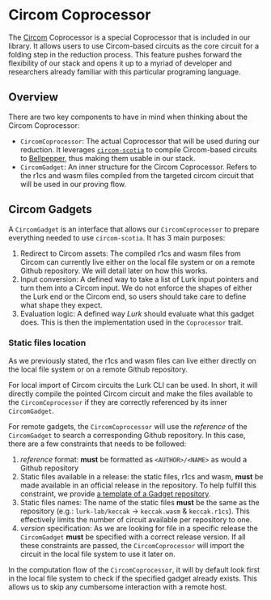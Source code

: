 # Circom Coprocessor

The [Circom](https://github.com/iden3/circom) Coprocessor is a special Coprocessor that is included in our library. It 
allows users to use Circom-based circuits as the core circuit for a folding step  in the reduction process. This feature
pushes forward the flexibility of our stack and opens it up to a myriad of developer and researchers already familiar
with this particular programing language.

## Overview

There are two key components to have in mind when thinking about the Circom Coprocessor:
- `CircomCoprocessor`: The actual Coprocessor that will be used during our reduction. It leverages [`circom-scotia`](https://github.com/lurk-lab/circom-scotia)
to compile Circom-based circuits to [Bellpepper](https://github.com/lurk-lab/bellpepper), thus making them usable in our stack.
- `CircomGadget`: An inner structure for the Circom Coprocessor. Refers to the r1cs and wasm files compiled from the targeted
circom circuit that will be used in our proving flow.

## Circom Gadgets

A `CircomGadget` is an interface that allows our `CircomCoprocessor` to prepare everything needed to use `circom-scotia`.
It has 3 main purposes:
1. Redirect to Circom assets: The compiled r1cs and wasm files from Circom can currently live either on the local file 
system or on a remote Github repository. We will detail later on how this works.
2. Input conversion: A defined way to take a list of Lurk input pointers and turn them into a Circom input. We do not 
enforce the shapes of either the Lurk end or the Circom end, so users should take care to define what shape they expect.
3. Evaluation logic: A defined way *Lurk* should evaluate what this gadget does. This is then the implementation used in
the `Coprocessor` trait.

### Static files location

As we previously stated, the r1cs and wasm files can live either directly on the local file system or on a remote Github 
repository.

For local import of Circom circuits the Lurk CLI can be used. In short, it will directly compile the pointed Circom circuit
and make the files available to the `CircomCoprocessor` if they are correctly referenced by its inner `CircomGadget`.

For remote gadgets, the `CircomCoprocessor` will use the _reference_  of the `CircomGadget` to search a corresponding 
Github repository. In this case, there are a few constraints that needs to be followed:
1. _reference_ format:  **must** be formatted as `<AUTHOR>/<NAME>` as would a Github repository
2. Static files available in a release: the static files, r1cs and wasm, **must** be made available in an official release
in the repository. To help fulfill this constraint, we provide [a template of a Gadget repository](https://github.com/lurk-lab/template-circom-gadget).
3. Static files names: The name of the static files **must** be the same as the repository (e.g.: `lurk-lab/keccak` -> `keccak.wasm` & `keccak.r1cs`).
This effectively limits the number of circuit available per repository to one.
4. _version_ specification: As we are looking for file in a specific release the `CircomGadget` **must** be specified with
a correct release version.
If all these constraints are passed, the `CircomCoprocessor` will import the circuit in the local file system to use it 
later on.

In the computation flow of the `CircomCoprocessor`, it will by default look first in the local file system to check if the
specified gadget already exists. This allows us to skip any cumbersome interaction with a remote host.
